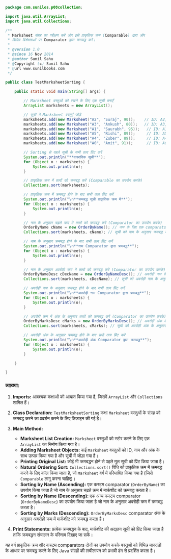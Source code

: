 ```java
package com.sunilos.p08collection;

import java.util.ArrayList;
import java.util.Collections;

/**
 * Marksheet संग्रह का परीक्षण करें और इसे प्राकृतिक क्रम (Comparable) द्वारा और
 * विभिन्न विशेषताओं पर Comparator द्वारा क्रमबद्ध करें।
 * 
 * @version 1.0
 * @since 16 Nov 2014
 * @author Sunil Sahu
 * @Copyright (c) Sunil Sahu
 * @url www.sunilbooks.com
 */

public class TestMarksheetSorting {

    public static void main(String[] args) {

        // Marksheet वस्तुओं को रखने के लिए एक सूची बनाएँ
        ArrayList marksheets = new ArrayList();

        // सूची में Marksheet वस्तुएँ जोड़ें
        marksheets.add(new Marksheet("A2", "Suraj", 90));    // ID: A2, Name: Suraj, Marks: 90
        marksheets.add(new Marksheet("A3", "Ankush", 80));   // ID: A3, Name: Ankush, Marks: 80
        marksheets.add(new Marksheet("A1", "Saurabh", 95));   // ID: A1, Name: Saurabh, Marks: 95
        marksheets.add(new Marksheet("A5", "Rishi", 89));     // ID: A5, Name: Rishi, Marks: 89
        marksheets.add(new Marksheet("A4", "Zuber", 89));     // ID: A4, Name: Zuber, Marks: 89
        marksheets.add(new Marksheet("A0", "Amit", 91));      // ID: A0, Name: Amit, Marks: 91

        // Sorting से पहले सूची के सभी तत्व प्रिंट करें
        System.out.println("**वास्तविक सूची**");
        for (Object o : marksheets) {
            System.out.println(o);
        }

        // प्राकृतिक क्रम में तत्वों को क्रमबद्ध करें (Comparable का उपयोग करके)
        Collections.sort(marksheets);

        // प्राकृतिक क्रम में क्रमबद्ध होने के बाद सभी तत्व प्रिंट करें
        System.out.println("\n**क्रमबद्ध सूची प्राकृतिक क्रम में**");
        for (Object o : marksheets) {
            System.out.println(o);
        }

        // नाम के अनुसार चढ़ते क्रम में तत्वों को क्रमबद्ध करें (Comparator का उपयोग करके)
        OrderByName cName = new OrderByName(); // नाम के लिए एक comparator बनाएँ
        Collections.sort(marksheets, cName); // सूची को नाम के अनुसार क्रमबद्ध करें

        // नाम के अनुसार क्रमबद्ध होने के बाद सभी तत्व प्रिंट करें
        System.out.println("\n**नाम Comparator द्वारा क्रमबद्ध**");
        for (Object o : marksheets) {
            System.out.println(o);
        }

        // नाम के अनुसार अवरोही क्रम में तत्वों को क्रमबद्ध करें (Comparator का उपयोग करके)
        OrderByNameDesc cDecName = new OrderByNameDesc(); // अवरोही नाम के लिए एक comparator बनाएँ
        Collections.sort(marksheets, cDecName); // सूची को अवरोही नाम के अनुसार क्रमबद्ध करें

        // अवरोही नाम के अनुसार क्रमबद्ध होने के बाद सभी तत्व प्रिंट करें
        System.out.println("\n**अवरोही नाम Comparator द्वारा क्रमबद्ध**");
        for (Object o : marksheets) {
            System.out.println(o);
        }

        // अवरोही क्रम में अंक के अनुसार तत्वों को क्रमबद्ध करें (Comparator का उपयोग करके)
        OrderByMarksDesc cMarks = new OrderByMarksDesc(); // अवरोही अंक के लिए एक comparator बनाएँ
        Collections.sort(marksheets, cMarks); // सूची को अवरोही अंक के अनुसार क्रमबद्ध करें

        // अवरोही अंक के अनुसार क्रमबद्ध होने के बाद सभी तत्व प्रिंट करें
        System.out.println("\n**अवरोही अंक Comparator द्वारा क्रमबद्ध**");
        for (Object o : marksheets) {
            System.out.println(o);
        }

    }

}
```

### व्याख्या:

1. **Imports:** आवश्यक कक्षाओं को आयात किया गया है, जिसमें `ArrayList` और `Collections` शामिल हैं।

2. **Class Declaration:** `TestMarksheetSorting` कक्षा `Marksheet` वस्तुओं के संग्रह को क्रमबद्ध करने का प्रदर्शन करने के लिए डिज़ाइन की गई है।

3. **Main Method:**
   - **Marksheet List Creation:** `Marksheet` वस्तुओं को स्टोर करने के लिए एक `ArrayList` का निर्माण किया गया है।
   - **Adding Marksheet Objects:** कई `Marksheet` वस्तुओं को ID, नाम और अंक के साथ उत्पन्न किया गया है और सूची में जोड़ा गया है।
   - **Printing Original List:** कोई भी क्रमबद्धन होने से पहले मूल सूची को प्रिंट किया जाता है।
   - **Natural Ordering Sort:** `Collections.sort()` विधि को प्राकृतिक क्रम में क्रमबद्ध करने के लिए कॉल किया जाता है, जो `Marksheet` वर्ग में परिभाषित किया गया है (जिसे `Comparable` लागू करना चाहिए)।
   - **Sorting by Name (Ascending):** एक कस्टम comparator (`OrderByName`) का उपयोग किया जाता है जो नाम के अनुसार चढ़ते क्रम में मार्कशीट को क्रमबद्ध करता है।
   - **Sorting by Name (Descending):** एक अन्य कस्टम comparator (`OrderByNameDesc`) का उपयोग किया जाता है जो नाम के अनुसार अवरोही क्रम में क्रमबद्ध करता है।
   - **Sorting by Marks (Descending):** `OrderByMarksDesc` comparator अंक के अनुसार अवरोही क्रम में मार्कशीट को क्रमबद्ध करता है।

4. **Print Statements:** प्रत्येक क्रमबद्धन के बाद, मार्कशीट की अद्यतन सूची को प्रिंट किया जाता है ताकि क्रमबद्धन संचालन के परिणाम दिखाए जा सकें।

यह वर्ग प्राकृतिक क्रम और कस्टम comparators दोनों का उपयोग करके वस्तुओं को विभिन्न मानदंडों के आधार पर क्रमबद्ध करने के लिए Java संग्रहों की लचीलापन को प्रभावी ढंग से प्रदर्शित करता है।
